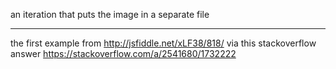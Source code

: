 an iteration that puts the image in a separate file

---

the first example from http://jsfiddle.net/xLF38/818/ via this stackoverflow answer https://stackoverflow.com/a/2541680/1732222